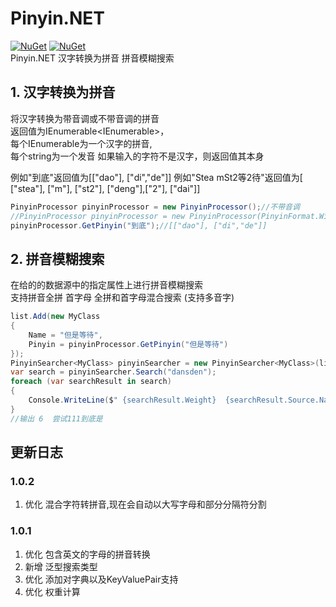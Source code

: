 ﻿# Pinyin.NET
[![NuGet](https://img.shields.io/nuget/v/PinyinM.NET?style=for-the-badge&logo=nuget&label=release)](https://www.nuget.org/packages/PinyinM.NET/)
[![NuGet](https://img.shields.io/nuget/dt/PinyinM.NET?label=downloads&style=for-the-badge&logo=nuget)](https://www.nuget.org/packages/PinyinM.NET)  
Pinyin.NET 汉字转换为拼音 拼音模糊搜索
## 1. 汉字转换为拼音
将汉字转换为带音调或不带音调的拼音  
返回值为IEnumerable<IEnumerable<string>>，  
每个IEnumerable<string>为一个汉字的拼音,  
每个string为一个发音
如果输入的字符不是汉字，则返回值其本身


例如"到底"返回值为[["dao"], ["di","de"]]
例如"Stea mSt2等2待"返回值为[ ["stea"], ["m"], ["st2"], ["deng"],["2"], ["dai"]]
```csharp
PinyinProcessor pinyinProcessor = new PinyinProcessor();//不带音调
//PinyinProcessor pinyinProcessor = new PinyinProcessor(PinyinFormat.WithToneMark); //带音调
pinyinProcessor.GetPinyin("到底");//[["dao"], ["di","de"]]
```

## 2. 拼音模糊搜索
在给的的数据源中的指定属性上进行拼音模糊搜索  
支持拼音全拼 首字母 全拼和首字母混合搜索 (支持多音字)
```csharp
list.Add(new MyClass
{
    Name = "但是等待",
    Pinyin = pinyinProcessor.GetPinyin("但是等待")
});
PinyinSearcher<MyClass> pinyinSearcher = new PinyinSearcher<MyClass>(list, "Pinyin");
var search = pinyinSearcher.Search("dansden");
foreach (var searchResult in search)
{
    Console.WriteLine($" {searchResult.Weight}  {searchResult.Source.Name}");
}
//输出 6  尝试111到底是
```

## 更新日志
### 1.0.2
1. 优化 混合字符转拼音,现在会自动以大写字母和部分分隔符分割
### 1.0.1
1. 优化 包含英文的字母的拼音转换
1. 新增 泛型搜索类型
1. 优化 添加对字典以及KeyValuePair支持
1. 优化 权重计算